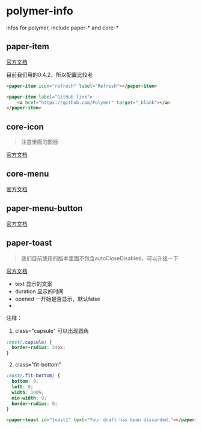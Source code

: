 polymer-info
============

infos for polymer, include paper-* and core-*

## paper-item

[官方文档](https://www.polymer-project.org/docs/elements/paper-elements.html#paper-item)

目前我们用的0.4.2，所以配置比较老

```html
<paper-item icon="refresh" label="Refresh"></paper-item>
```

```html
<paper-item label="GitHub link">
    <a href="https://github.com/Polymer" target="_blank"></a>
</paper-item>
```

## core-icon

> 注意里面的图标

[官方文档](https://www.polymer-project.org/components/core-icon/demo.html)


## core-menu

[官方文档](https://www.polymer-project.org/components/core-menu/demo.html)


## paper-menu-button

[官方文档](https://www.polymer-project.org/components/paper-menu-button/demo.html)


## paper-toast

> 我们目前使用的版本里面不包含autoCloseDisabled，可以升级一下

[官方文档](https://www.polymer-project.org/components/paper-toast/demo.html)

* text       显示的文案
* duration   显示的时间
* opened     一开始是否显示，默认false
* 

注释：

1. class="capsule"  可以出现圆角

```css
:host(.capsule) {
  border-radius: 24px;
}
```


2. class="fit-bottom" 

```css
:host(.fit-bottom) {
  bottom: 0;
  left: 0;
  width: 100%;
  min-width: 0;
  border-radius: 0;
}
```

```html
<paper-toast id="toast1" text="Your draft has been discarded."></paper-toast>
```
